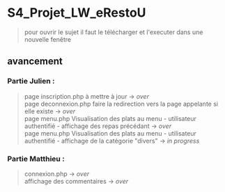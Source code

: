 # S4_Projet_LW_eRestoU

>pour ouvrir le sujet il faut le télécharger et l'executer dans une nouvelle fenêtre

## avancement

### Partie Julien :
> page inscription.php à mettre à jour -> _over_<br>
> page deconnexion.php faire la redirection vers la page appelante si elle existe -> _over_<br>
> page menu.php Visualisation des plats au menu - utilisateur authentifié - affichage des repas précédant -> _over_<br>
> page menu.php Visualisation des plats au menu - utilisateur authentifié - affichage de la catégorie "divers" -> _in progress_<br>


### Partie Matthieu :

>connexion.php -> _over_<br>
>affichage des commentaires -> _over_


